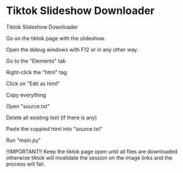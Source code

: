 # Tiktok Slideshow Downloader
Tiktok Slideshow Downloader

Go on the tiktok page with the slideshow.

Open the debug windows with F12 or in any other way.

Go to the "Elements" tab

Right-click the "html" tag

Click on "Edit as html"

Copy everything

Open "source.txt"

Delete all existing text (if there is any)

Paste the coppied html into "source.txt"

Run "main.py"

!!IMPORTANT!!
Keep the tiktok page open until all files are downloaded otherwise tiktok will invalidate the session on the image links and the process will fail.
